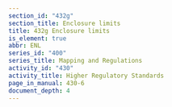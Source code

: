 ```yaml
---
section_id: "432g"
section_title: Enclosure limits
title: 432g Enclosure limits
is_element: true
abbr: ENL
series_id: "400"
series_title: Mapping and Regulations
activity_id: "430"
activity_title: Higher Regulatory Standards
page_in_manual: 430-6
document_depth: 4
---
```

